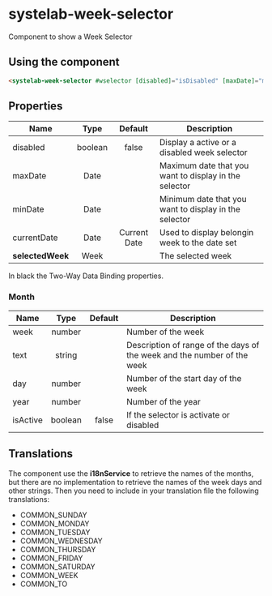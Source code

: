 # systelab-week-selector

Component to show a Week Selector

## Using the component

```html
<systelab-week-selector #wselector [disabled]="isDisabled" [maxDate]="maxDate" [minDate]="minDate" [currentDate]="currentDate" [(selectedWeek)]="selectedWeek"></systelab-week-selector>
```
## Properties

| Name | Type | Default | Description |
| ---- |:----:|:-------:| ----------- |
| disabled | boolean | false | Display a active or a disabled week selector |
| maxDate | Date | | Maximum date that you want to display in the selector |
| minDate | Date | | Minimum date that you want to display in the selector |
| currentDate | Date | Current Date | Used to display belongin week to the date set |
| **selectedWeek** | Week |  | The selected week |

In black the Two-Way Data Binding properties.

### Month

| Name | Type | Default | Description |
| ---- |:----:|:-------:| ----------- |
| week | number |  | Number of the week |
| text | string | | Description of range of the days of the week and the number of the week |
| day | number | | Number of the start day of the week |
| year | number | | Number of the year |
| isActive | boolean | false | If the selector is activate or disabled |


## Translations

The component use the **i18nService** to retrieve the names of the months, but there are no implementation to retrieve the names of the week days and other strings.
Then you need to include in your translation file the following translations:

- COMMON_SUNDAY
- COMMON_MONDAY
- COMMON_TUESDAY
- COMMON_WEDNESDAY
- COMMON_THURSDAY
- COMMON_FRIDAY
- COMMON_SATURDAY
- COMMON_WEEK
- COMMON_TO
